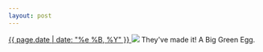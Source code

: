 ```yaml
---
layout: post
---
```


<p>
  <a href="/246">
    <time>{{ page.date | date: "%e %B, %Y" }}</time>
  </a>
  <a href="/246"><img src="{{ site.assets_url }}/246.jpg"/></a>
  <span>They've made it! A Big Green Egg.</span>
</p>
